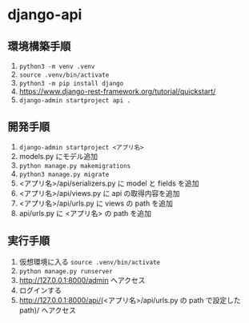 # django-api

## 環境構築手順

1. `python3 -m venv .venv`
1. `source .venv/bin/activate`
1. `python3 -m pip install django`
1. https://www.django-rest-framework.org/tutorial/quickstart/
1. `django-admin startproject api .`

## 開発手順

1. `django-admin startproject <アプリ名>`
1. models.py にモデル追加
1. `python manage.py makemigrations`
1. `python3 manage.py migrate`
1. <アプリ名>/api/serializers.py に model と fields を追加
1. <アプリ名>/api/views.py に api の取得内容を追加
1. <アプリ名>/api/urls.py に views の path を追加
1. api/urls.py に <アプリ名> の path を追加

## 実行手順

1. 仮想環境に入る `source .venv/bin/activate`
1. `python manage.py runserver`
1. http://127.0.0.1:8000/admin へアクセス
1. ログインする
1. http://127.0.0.1:8000/api/(<アプリ名>/api/urls.py の path で設定した path)/ へアクセス
